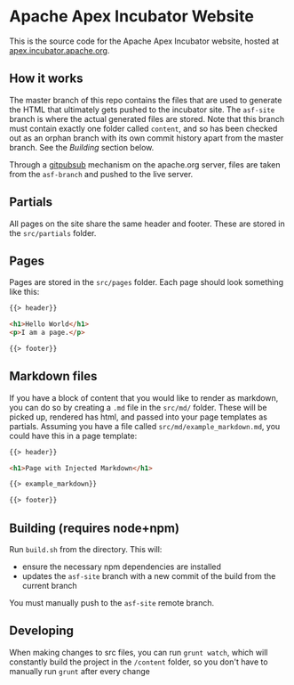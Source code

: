 Apache Apex Incubator Website
=============================

This is the source code for the Apache Apex Incubator website, hosted at [apex.incubator.apache.org](http://apex.incubator.apache.org/).


How it works
------------
The master branch of this repo contains the files that are used to generate the HTML that ultimately gets pushed to the incubator site.
The `asf-site` branch is where the actual generated files are stored. Note that this branch must contain exactly one folder called `content`,
and so has been checked out as an orphan branch with its own commit history apart from the master branch. See the *Building* section below.

Through a [gitpubsub](http://www.apache.org/dev/gitpubsub.html) mechanism on the apache.org server,
files are taken from the `asf-branch` and pushed to the live server.

Partials
--------
All pages on the site share the same header and footer. These are stored in the `src/partials` folder.

Pages
-----
Pages are stored in the `src/pages` folder. Each page should look something like this:

```HTML
{{> header}}

<h1>Hello World</h1>
<p>I am a page.</p>

{{> footer}}
```

## Markdown files

If you have a block of content that you would like to render as markdown, you can do so by creating a `.md` file in the `src/md/` folder.
These will be picked up, rendered has html, and passed into your page templates as partials. 
Assuming you have a file called `src/md/example_markdown.md`, you could have this in a page template:

```HTML
{{> header}}

<h1>Page with Injected Markdown</h1>

{{> example_markdown}}

{{> footer}}
```

Building (requires node+npm)
----------------------------
Run `build.sh` from the directory. This will:

- ensure the necessary npm dependencies are installed
- updates the `asf-site` branch with a new commit of the build from the current branch

You must manually push to the `asf-site` remote branch.

Developing
----------

When making changes to src files, you can run `grunt watch`, which will constantly build the project in the `/content` folder,
so you don't have to manually run `grunt` after every change